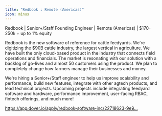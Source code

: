 ```yaml
---
title: "Redbook : Remote (Americas)"
icon: minus
---
```

Redbook | Senior+&#x2F;Staff Founding Engineer | Remote (Americas) | $170-250k + up to 1% equity

Redbook is the new software of reference for cattle feedyards. We&#x27;re digitizing the $90B cattle industry, the largest vertical in agriculture. We have built the only cloud-based product in the industry that connects field operations and financials. The market is resonating with our solution with a backlog of go-lives and almost 50 customers using the product. We plan to completely change how farmers manage their businesses and money.

We&#x27;re hiring a Senior+&#x2F;Staff engineer to help us improve scalability and performance, build new features, integrate with other agtech products, and lead technical projects. Upcoming projects include integrating feedyard software and hardware, performance improvement, user-facing RBAC, fintech offerings, and much more!

<a href="https:&#x2F;&#x2F;app.dover.io&#x2F;apply&#x2F;redbook-software-inc&#x2F;22718623-9e9b-4a23-98ac-10ee9f3269b3" rel="nofollow">https:&#x2F;&#x2F;app.dover.io&#x2F;apply&#x2F;redbook-software-inc&#x2F;22718623-9e9...</a>
